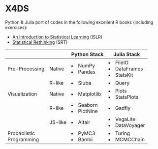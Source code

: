 # X4DS

Python & Julia port of codes in the following excellent R books (including exercises):

- [An Introduction to Statistical Learning](https://www.statlearning.com/) (ISLR)
- [Statistical Rethinking](https://xcelab.net/rm/statistical-rethinking/) (SRT)

|                               |         | Python Stack               | Julia Stack                               |
| ----------------------------- | ------- | -------------------------- | ----------------------------------------- |
| Pre-Processing                | Native  | <li> NumPy <li> Pandas     | <li> FileIO <li> DataFrames <li> StatsKit |
|                               | R-like  | <li> Siuba                 | <li> Query                                |
| Visualization                 | Native  | <li> Matplotlib            | <li> Plots <li> StatsPlots                |
|                               | R-like  | <li> Seaborn <li> PlotNine | <li> Gadfly                               |
|                               | JS-like | <li> Altair                | <li> VegaLite <li> DataVoyager            |
| Probablistic <br> Programming |         | <li> PyMC3 <li> Bambi      | <li> Turing <li> MCMCChain                |
